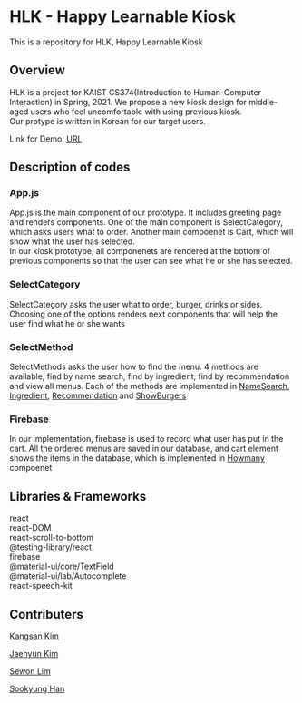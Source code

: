# HLK - Happy Learnable Kiosk

This is a repository for HLK, Happy Learnable Kiosk

## Overview
HLK is a project for KAIST CS374(Introduction to Human-Computer Interaction) in Spring, 2021. We propose a new kiosk design for middle-aged users who feel uncomfortable with using previous kiosk.   
Our protype is written in Korean for our target users. 

Link for Demo: [URL](https://hci-hlk-f2fb4.web.app/)

## Description of codes

### App.js
App.js is the main component of our prototype. It includes greeting page and renders components. One of the main component is SelectCategory, which asks users what to order. Another main compoenet is Cart, which will show what the user has selected.   
In our kiosk prototype, all componenets are rendered at the bottom of previous components so that the user can see what he or she has selected. 

### SelectCategory
SelectCategory asks the user what to order, burger, drinks or sides. Choosing one of the options renders next components that will help the user find what he or she wants

### SelectMethod
SelectMethods asks the user how to find the menu. 4 methods are available, find by name search, find by ingredient, find by recommendation and view all menus. Each of the methods are implemented in [NameSearch](https://github.com/sewon0918/HCI_HLK/tree/master/src/components/NameSearch), [Ingredient](https://github.com/sewon0918/HCI_HLK/tree/master/src/components/Ingredient), [Recommendation](https://github.com/sewon0918/HCI_HLK/tree/master/src/components/Recommendation) and [ShowBurgers](https://github.com/sewon0918/HCI_HLK/tree/master/src/components/SelectMethod)   

### Firebase
In our implementation, firebase is used to record what user has put in the cart. All the ordered menus are saved in our database, and cart element shows the items in the database, which is implemented in [Howmany](https://github.com/sewon0918/HCI_HLK/tree/master/src/components/HowMany) compoenet

## Libraries & Frameworks
react   
react-DOM   
react-scroll-to-bottom   
@testing-library/react   
firebase   
@material-ui/core/TextField   
@material-ui/lab/Autocomplete   
react-speech-kit   

## Contributers
[Kangsan Kim](https://github.com/KangsanKim07)

[Jaehyun Kim](https://github.com/Jennyjaen)

[Sewon Lim](https://github.com/sewon0918)

[Sookyung Han](https://github.com/suplookie)
